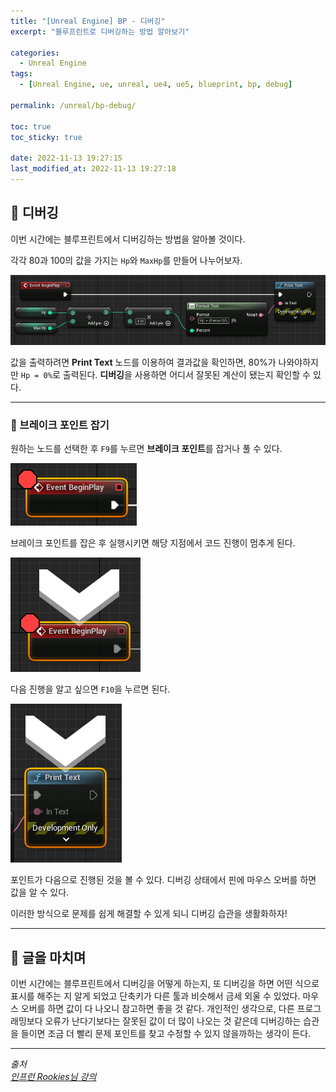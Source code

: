 ```yaml
---
title: "[Unreal Engine] BP - 디버깅"
excerpt: "블루프린트로 디버깅하는 방법 알아보기"

categories:
  - Unreal Engine
tags:
  - [Unreal Engine, ue, unreal, ue4, ue5, blueprint, bp, debug]

permalink: /unreal/bp-debug/

toc: true
toc_sticky: true

date: 2022-11-13 19:27:15
last_modified_at: 2022-11-13 19:27:18
---
```


## 👻 디버깅
이번 시간에는 블루프린트에서 디버깅하는 방법을 알아볼 것이다.   

각각 80과 100의 값을 가지는 ``` Hp ```와 ``` MaxHp ```를 만들어 나누어보자.

![Alt Text](/assets/images/posts_img/engines/unreal/blueprint/data-control/bp-debug/print.PNG)   

값을 출력하려면 **Print Text** 노드를 이용하여 결과값을 확인하면, 80%가 나와야하지만 ``` Hp = 0% ```로 출력된다. **디버깅**을 사용하면 어디서 잘못된 계산이 됐는지 확인할 수 있다.

***

### 🌱 브레이크 포인트 잡기
원하는 노드를 선택한 후 ``` F9 ```를 누르면 **브레이크 포인트**를 잡거나 풀 수 있다.

![Alt Text](/assets/images/posts_img/engines/unreal/blueprint/data-control/bp-debug/break-point.PNG)   

브레이크 포인트를 잡은 후 실행시키면 해당 지점에서 코드 진행이 멈추게 된다.

![Alt Text](/assets/images/posts_img/engines/unreal/blueprint/data-control/bp-debug/break-point2.PNG)   

다음 진행을 알고 싶으면 ``` F10 ```을 누르면 된다.

![Alt Text](/assets/images/posts_img/engines/unreal/blueprint/data-control/bp-debug/break-point3.PNG)   

포인트가 다음으로 진행된 것을 볼 수 있다. 디버깅 상태에서 핀에 마우스 오버를 하면 값을 알 수 있다.

이러한 방식으로 문제를 쉽게 해결할 수 있게 되니 디버깅 습관을 생활화하자!

***

## 👻 글을 마치며
이번 시간에는 블루프린트에서 디버깅을 어떻게 하는지, 또 디버깅을 하면 어떤 식으로 표시를 해주는 지 알게 되었고 단축키가 다른 툴과 비슷해서 금세 외울 수 있었다. 마우스 오버를 하면 값이 다 나오니 참고하면 좋을 것 같다. 개인적인 생각으로, 다른 프로그래밍보다 오류가 난다기보다는 잘못된 값이 더 많이 나오는 것 같은데 디버깅하는 습관을 들이면 조금 더 빨리 문제 포인트를 찾고 수정할 수 있지 않을까하는 생각이 든다.

***

_출처_   
_[인프런 Rookies님 강의](https://inf.run/TSqC)_   
